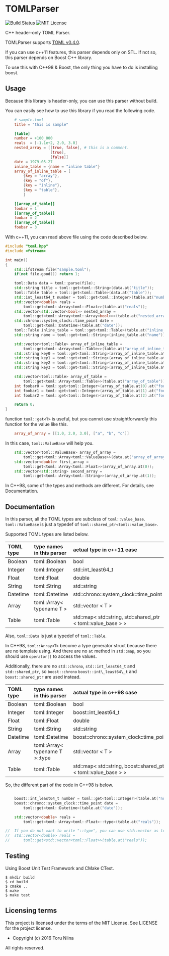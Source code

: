 TOMLParser
====

[![Build Status](https://travis-ci.org/ToruNiina/TOMLParser.svg?branch=travis)](https://travis-ci.org/ToruNiina/TOMLParser)
[![MIT License](http://img.shields.io/badge/license-MIT-blue.svg?style=flat)](LICENSE)

C++ header-only TOML Parser.

TOMLParser supports [TOML v0.4.0](http://github.com/toml-lang/toml/blob/master/README.md).

If you can use c++11 features, this parser depends only on STL.
If not so, this parser depends on Boost C++ library.

To use this with C++98 & Boost, the only thing you have to do is installing boost.

## Usage

Because this library is header-only, you can use this parser without build.

You can easily see how to use this library if you read the following code.

```toml
    # sample.toml
    title = "this is sample"

    [table]
    number = +100_000
    reals  = [-1.1e+2, 2.0, 3.0]
    nested_array = [[true, false], # this is a comment.
                    [true],
                    [false]]
    date = 1979-05-27
    inline_table = {name = "inline table"}
    array_of_inline_table = [
        {key = "array"},
        {key = "of"},
        {key = "inline"},
        {key = "table"},
        ]

    [[array_of_table]]
    foobar = 1
    [[array_of_table]]
    foobar = 2
    [[array_of_table]]
    foobar = 3
```

With c++11, you can read above file using the code described below.

```cpp
#include "toml.hpp"
#include <fstream>

int main()
{
    std::ifstream file("sample.toml");
    if(not file.good()) return 1;

    toml::Data data = toml::parse(file);
    std::string title = toml::get<toml::String>(data.at("title"));
    toml::Table table = toml::get<toml::Table>(data.at("table"));
    std::int_least64_t number = toml::get<toml::Integer>(table.at("number");
    std::vector<double> reals =
        toml::get<toml::Array<toml::Float>>(table.at("reals"));
    std::vector<std::vector<bool>> nested_array =
        toml::get<toml::Array<toml::Array<bool>>>(table.at("nested_array"));
    std::chrono::system_clock::time_point date =
        toml::get<toml::Datetime>(table.at("date"));
    toml::Table inline_table = toml::get<toml::Table>(table.at("inline_table"));
    std::string name = toml::get<toml::String>(inline_table.at("name"));

    std::vector<toml::Table> array_of_inline_table = 
        toml::get<toml::Array<toml::Table>>(table.at("array_of_inline_table"));
    std::string key0 = toml::get<toml::String>(array_of_inline_table.at(0).at("key"));
    std::string key1 = toml::get<toml::String>(array_of_inline_table.at(1).at("key"));
    std::string key2 = toml::get<toml::String>(array_of_inline_table.at(2).at("key"));
    std::string key3 = toml::get<toml::String>(array_of_inline_table.at(3).at("key"));

    std::vector<toml::Table> array_of_table = 
        toml::get<toml::Array<toml::Table>>(table.at("array_of_table"));
    int foobar0 = toml::get<toml::Integer>(array_of_table.at(0).at("foobar"));
    int foobar1 = toml::get<toml::Integer>(array_of_table.at(1).at("foobar"));
    int foobar2 = toml::get<toml::Integer>(array_of_table.at(2).at("foobar"));

    return 0;
}
```

function ```toml::get<T>``` is useful, but you cannot use straightforwardly
this function for the value like this.
```toml
    array_of_array = [[1.0, 2.0, 3.0], ["a", "b", "c"]]
```
In this case, ```toml::ValueBase``` will help you.
```cpp
    std::vector<toml::ValueBase> array_of_array =
        toml::get<toml::Array<toml::ValueBase>>(data.at("array_of_array"));
    std::vector<double> first_array =
        toml::get<toml::Array<toml::Float>>(array_of_array.at(0));
    std::vector<std::string> second_array =
        toml::get<toml::Array<toml::String>>(array_of_array.at(1));
```

In C++98, some of the types and methods are different.
For details, see Documentation.

## Documentation

In this parser, all the TOML types are subclass of ```toml::value_base```.
```toml::ValueBase``` is just a typedef of ```toml::shared_ptr<toml::value_base>```.

Supported TOML types are listed below.

| TOML type | type names in this parser | actual type in c++11 case         |
|:----------|:---------------------|:---------------------------------------|
| Boolean   | toml::Boolean        | bool                                   |
| Integer   | toml::Integer        | std::int\_least64\_t                   |
| Float     | toml::Float          | double                                 |
| String    | toml::String         | std::string                            |
| Datetime  | toml::Datetime       | std::chrono::system\_clock::time\_point|
| Array     | toml::Array< typename T > | std::vector < T >                 |
| Table     | toml::Table          | std::map< std::string, std::shared\_ptr < toml::value\_base > > |

Also, ```toml::Data``` is just a typedef of ```toml::Table```.

In C++98, ```toml::Array<T>``` become a type generator struct because there are
no template using. And there are no ```at``` method in ```std::map```, so you 
should use ```operator[]``` to access the values.

Additionally, there are no ```std::chrono```, ```std::int_least64_t``` and
```std::shared_ptr```, so ```boost::chrono```  ```boost::int\_least64\_t``` and 
```boost::shared_ptr``` are used instead.

| TOML type | type names in this parser | actual type in c++98 case         |
|:----------|:---------------------|:---------------------------------------|
| Boolean   | toml::Boolean        | bool                                   |
| Integer   | toml::Integer        | boost::int\_least64\_t                 |
| Float     | toml::Float          | double                                 |
| String    | toml::String         | std::string                            |
| Datetime  | toml::Datetime       | boost::chrono::system\_clock::time\_point|
| Array     | toml::Array< typename T >::type | std::vector < T >                 |
| Table     | toml::Table          | std::map< std::string, boost::shared\_ptr < toml::value\_base > > |

So, the different part of the code in C++98 is below.

```cpp

    boost::int_least64_t number = toml::get<toml::Integer>(table.at("number");
    boost::chrono::system_clock::time_point date =
        toml::get<toml::Datetime>(table.at("date"));

    std::vector<double> reals =
        toml::get<toml::Array<toml::Float>::type>(table.at("reals"));

//  If you do not want to write "::type", you can use std::vector as toml::Array.
//  std::vector<double> reals =
//      toml::get<std::vector<toml::Float>>(table.at("reals"));
```

## Testing

Using Boost Unit Test Framework and CMake CTest.
```
$ mkdir build
$ cd build
$ cmake ..
$ make 
$ make test
```

## Licensing terms

This project is licensed under the terms of the MIT License.
See LICENSE for the project license.

- Copyright (c) 2016 Toru Niina

All rights reserved.
